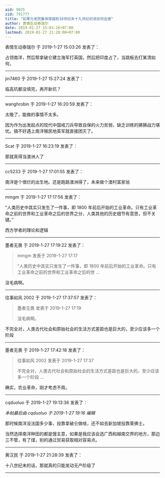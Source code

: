 ```yaml
---
aid: 9025
zid: 791777
title: "如果元老院集体穿越到18世纪末十九世纪初该如何去做"
author: 表情生动泰瑞尔
date: 2019-01-27 15:03:26+07:00
lastmod: 2019-01-27 21:28:00+07:00
---
```


表情生动泰瑞尔 于 2019-1-27 15:03:26 发表了：

占领南洋，然后帮拿破仑建立海军打英国，然后把印度占了，当跳板去打某清如何，

---

jin7460 于 2019-1-27 15:27:24 发表了：

临高坑都没填完，再开新坑？

---

wanghrobin 于 2019-1-27 16:20:59 发表了：

太晚了，能做的事情不太多。

因为作为出发起点的现代中国戒刀兵导致自保的火力贫弱，缺乏训练的狒狒战力堪忧。搞不好遇上南洋殖民地英军就直接团灭了。

---

Scat 于 2019-1-27 16:23:19 发表了：

那就真得当澳洲人了

---

cc5233 于 2019-1-27 17:01:55 发表了：

南洋是个很烂的出生地。还是跑路澳洲得了，未来做个澳村富家翁

---

mmgm 于 2019-1-27 17:17:56 发表了：

“人类历史中其实只发生了一件事，即 1800 年前后开始的工业革命。只有工业革命之前的世界和工业革命之后的世界之分，人类其他的历史细节有意思，但不关键。”

西方学者的理论和逻辑

---

墨者无畏 于 2019-1-27 17:19:22 发表了：

> mmgm 发表于 2019-1-27 17:17
>
> “人类历史中其实只发生了一件事，即 1800 年前后开始的工业革命。只有工业革命之前的世界和工业革命之后的世 ...

没毛病啊。

---

往事如风 2002 于 2019-1-27 17:37:57 发表了：

> 墨者无畏 发表于 2019-1-27 17:19
>
> 没毛病啊。

不完全对，人类古代社会和原始社会的生活方式差距也是巨大的，至少应该多一个阶段

---

墨者无畏 于 2019-1-27 17:42:18 发表了：

> 往事如风 2002 发表于 2019-1-27 17:37
>
> 不完全对，人类古代社会和原始社会的生活方式差距也是巨大的，至少应该多一个阶段 ...

确实，农业革命，刚才考虑不周。

---

cqduoluo 于 2019-1-27 19:13:36 发表了：

_本帖最后由 cqduoluo 于 2019-1-27 19:16 编辑_

那时候南洋没法国多少事，投靠拿破仑做啥，还不如去新加坡投靠莱佛士。

当然选择南洋种田的都是馊主意，如果是我应该会选广西和越南交界的地方，那边三不管，有了煤，别的通过贸易获取相对容易点。

---

黄汉民 于 2019-1-27 21:28:39 发表了：

十八世纪末的话，那就真的只能发动无产阶级了

---
